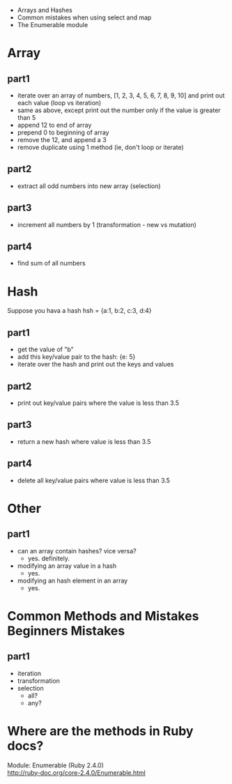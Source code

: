- Arrays and Hashes
- Common mistakes when using select and map
- The Enumerable module

# Array
## part1
- iterate over an array of numbers, [1, 2, 3, 4, 5, 6, 7, 8, 9, 10] and print out each value (loop vs iteration)
- same as above, except print out the number only if the value is greater than 5
- append 12 to end of array
- prepend 0 to beginning of array
- remove the 12, and append a 3
- remove duplicate using 1 method (ie, don't loop or iterate)

## part2
- extract all odd numbers into new array (selection)

## part3
- increment all numbers by 1 (transformation - new vs mutation)

## part4
- find sum of all numbers

# Hash
Suppose you hava a hash hsh = {a:1, b:2, c:3, d:4}

## part1
- get the value of "b"
- add this key/value pair to the hash: {e: 5}
- iterate over the hash and print out the keys and values

## part2
- print out key/value pairs where the value is less than 3.5

## part3
- return a new hash where value is less than 3.5

## part4
- delete all key/value pairs where value is less than 3.5

# Other
## part1
- can an array contain hashes? vice versa?
  - yes. definitely.
- modifying an array value in a hash
  - yes.
- modifying an hash element in an array
  - yes.

# Common Methods and Mistakes Beginners Mistakes
## part1
- iteration
- transformation
- selection
  - all?
  - any?

# Where are the methods in Ruby docs?

Module: Enumerable (Ruby 2.4.0)  
http://ruby-doc.org/core-2.4.0/Enumerable.html


